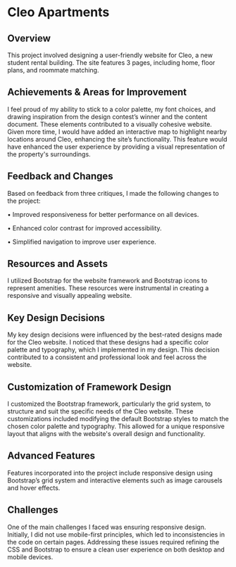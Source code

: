 # Cleo Apartments

## Overview
This project involved designing a user-friendly website for Cleo, a new student rental building. The site features 3 pages, including home, floor plans, and roommate matching.

## Achievements & Areas for Improvement
I feel proud of my ability to stick to a color palette, my font choices, and drawing inspiration from the design contest’s winner and the content document. These elements contributed to a visually cohesive website. Given more time, I would have added an interactive map to highlight nearby locations around Cleo, enhancing the site’s functionality. This feature would have enhanced the user experience by providing a visual representation of the property's surroundings.

## Feedback and Changes
Based on feedback from three critiques, I made the following changes to the project:

• Improved responsiveness for better performance on all devices.

• Enhanced color contrast for improved accessibility.

• Simplified navigation to improve user experience.

## Resources and Assets
I utilized Bootstrap for the website framework and Bootstrap icons to represent amenities. These resources were instrumental in creating a responsive and visually appealing website. 

## Key Design Decisions
My key design decisions were influenced by the best-rated designs made for the Cleo website. I noticed that these designs had a specific color palette and typography, which I implemented in my design. This decision contributed to a consistent and professional look and feel across the website.

## Customization of Framework Design
I customized the Bootstrap framework, particularly the grid system, to structure and suit the specific needs of the Cleo website. These customizations included modifying the default Bootstrap styles to match the chosen color palette and typography. This allowed for a unique responsive layout that aligns with the website's overall design and functionality.

## Advanced Features
Features incorporated into the project include responsive design using Bootstrap’s grid system and interactive elements such as image carousels and hover effects.

## Challenges
One of the main challenges I faced was ensuring responsive design. Initially, I did not use mobile-first principles, which led to inconsistencies in the code on certain pages. Addressing these issues required refining the CSS and Bootstrap to ensure a clean user experience on both desktop and mobile devices. 
